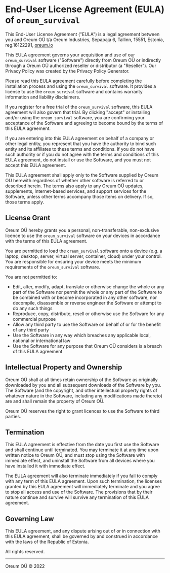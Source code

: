 # End-User License Agreement (EULA) of `oreum_survival`

This End-User License Agreement ("EULA") is a legal agreement between you and
Oreum OÜ t/a Oreum Industries, Sepapaja 6, Tallinn, 15551, Estonia,
reg.16122291, [oreum.io](https://oreum.io)

This EULA agreement governs your acquisition and use of our `oreum_survival`
software ("Software") directly from Oreum OÜ or indirectly through a Oreum OÜ
authorized reseller or distributor (a "Reseller"). Our Privacy Policy was
created by the Privacy Policy Generator.

Please read this EULA agreement carefully before completing the installation
process and using the `oreum_survival` software. It provides a license to use the
`oreum_survival` software and contains warranty information and liability
disclaimers.

If you register for a free trial of the `oreum_survival` software, this EULA
agreement will also govern that trial. By clicking "accept" or installing
and/or using the `oreum_survival` software, you are confirming your acceptance of
the Software and agreeing to become bound by the terms of this EULA agreement.

If you are entering into this EULA agreement on behalf of a company or other
legal entity, you represent that you have the authority to bind such entity and
its affiliates to these terms and conditions. If you do not have such authority
or if you do not agree with the terms and conditions of this EULA agreement, do
not install or use the Software, and you must not accept this EULA agreement.

This EULA agreement shall apply only to the Software supplied by Oreum OÜ
herewith regardless of whether other software is referred to or described
herein. The terms also apply to any Oreum OÜ updates, supplements,
Internet-based services, and support services for the Software, unless other
terms accompany those items on delivery. If so, those terms apply.

## License Grant

Oreum OÜ hereby grants you a personal, non-transferable, non-exclusive licence
to use the `oreum_survival` software on your devices in accordance with the terms
of this EULA agreement.

You are permitted to load the `oreum_survival` software onto a device (e.g. a
laptop, desktop, server, virtual server, container, cloud) under your control.
You are responsible for ensuring your device meets the minimum requirements of
the `oreum_survival` software.

You are not permitted to:

+ Edit, alter, modify, adapt, translate or otherwise change the whole or any
part of the Software nor permit the whole or any part of the Software to be
combined with or become incorporated in any other software, nor decompile,
disassemble or reverse engineer the Software or attempt to do any such things
+ Reproduce, copy, distribute, resell or otherwise use the Software for any
commercial purpose
+ Allow any third party to use the Software on behalf of or for the benefit of
any third party
+ Use the Software in any way which breaches any applicable local, national or
international law
+ Use the Software for any purpose that Oreum OÜ considers is a breach of this
EULA agreement

## Intellectual Property and Ownership

Oreum OÜ shall at all times retain ownership of the Software as originally
downloaded by you and all subsequent downloads of the Software by you. The
Software (and the copyright, and other intellectual property rights of whatever
nature in the Software, including any modifications made thereto) are and shall
remain the property of Oreum OÜ.

Oreum OÜ reserves the right to grant licences to use the Software to third
parties.

## Termination

This EULA agreement is effective from the date you first use the Software and
shall continue until terminated. You may terminate it at any time upon written
notice to Oreum OÜ, and must stop using the Software with immediate effect, and
uninstall the Software from all devices where you have installed it with
immediate effect.

The EULA agreement will also terminate immediately if you fail to comply with
any term of this EULA agreement. Upon such termination, the licenses granted by
this EULA agreement will immediately terminate and you agree to stop all access
and use of the Software. The provisions that by their nature continue and
survive will survive any termination of this EULA agreement.

## Governing Law

This EULA agreement, and any dispute arising out of or in connection with this
EULA agreement, shall be governed by and construed in accordance with the laws
of the Republic of Estonia.

All rights reserved.

---
Oreum OÜ &copy; 2022
